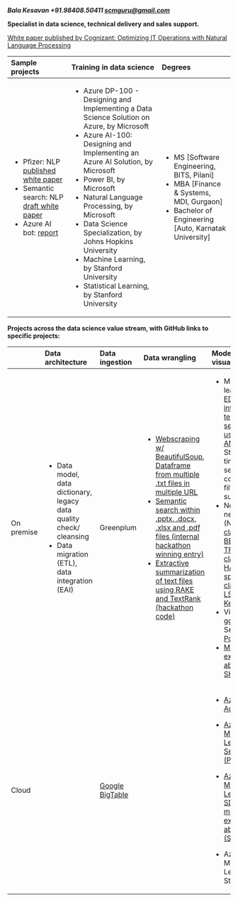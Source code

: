 ***Bala Kesavan +91.98408.50411 scmguru@gmail.com***

**Specialist in data science, technical delivery and sales support.**

[White paper published by Cognizant: Optimizing IT Operations with Natural Language Processing](https://www.cognizant.com/whitepapers/optimizing-it-operations-with-natural-language-processing-codex4914.pdf)
  
| Sample projects |Training in data science | Degrees |
| :------------ | :------------ | :------------ |
| <ul><li>Pfizer: NLP [published white paper](https://www.cognizant.com/whitepapers/optimizing-it-operations-with-natural-language-processing-codex4914.pdf)</li><li> Semantic search: NLP [draft white paper](https://github.com/balawillgetyou/dy/blob/master/SemanticSearch20191126.pdf)</li><li>Azure AI bot: [report](https://github.com/balawillgetyou/dy/blob/master/WoWBot20200427.pdf)</li></ul> | <ul><li>Azure DP-100 - Designing and Implementing a Data Science Solution on Azure, by Microsoft</li><li>Azure AI-100: Designing and Implementing an Azure AI Solution, by Microsoft</li><li>Power BI, by Microsoft</li><li>Natural Language Processing, by Microsoft</li><li>Data Science Specialization, by Johns Hopkins University</li><li>Machine Learning, by Stanford University</li><li>Statistical Learning, by Stanford University</li></ul> | <ul><li>MS [Software Engineering, BITS, Pilani]</li><li>MBA [Finance & Systems, MDI, Gurgaon]</li><li>Bachelor of Engineering [Auto, Karnatak University]</li></ul> |


**Projects across the data science value stream, with GitHub links to specific projects:**  
  
|	 | Data architecture | Data ingestion |	Data wrangling	| Modelling & visualization |	Deployment |
| :------------ | :------------ | :------------ | :------------ | :------------ | :------------ |
| On premise | <ul><li> Data model, data dictionary, legacy data quality check/ cleansing </li><li> Data migration (ETL), data integration (EAI) </li></ul> | Greenplum | <ul><li> [Webscraping w/ BeautifulSoup](https://github.com/balawillgetyou/dy/blob/master/TextExtractionFromWebsite%20(web%20scraping).pdf), [Dataframe from multiple .txt files in multiple URL](https://github.com/balawillgetyou/dy/blob/master/dataPipeline20191201.ipynb) </li><li> [Semantic search within .pptx, .docx, .xlsx and .pdf files (internal hackathon winning entry)](https://github.com/balawillgetyou/dy/blob/master/KMSummarizationLoadingMultipleFormats20181219.pdf) </li><li> [Extractive summarization of text files using RAKE and TextRank (hackathon code)](https://github.com/balawillgetyou/dy/blob/master/InformationRetrievalSummarizationSamples20181204.pdf) </li></ul> | <ul><li>Machine learning: [EDA, interaction terms, model selection using ANOVA](https://github.com/balawillgetyou/dy/blob/master/GoldmanSachs20180214.pdf), Stacking, time series, sentiment, collaborative filtering, survival</li><li>Neural networks (NLP): [Text classifier BERT + TF2.0](https://github.com/balawillgetyou/dy/blob/master/BERTTextClassifier20200304.ipynb), [Text classifier w/ HAN + spaCy](https://github.com/balawillgetyou/dy/blob/master/spaCyTextClassifier20200210.ipynb), [Text classifier w/ LSTM + Keras](https://github.com/balawillgetyou/dy/blob/master/LSTMGloVeTextClassifier20190927.ipynb) </li><li>Visualization: ggplot, Seaborn, [Power BI](https://github.com/balawillgetyou/dy/blob/master/PowerBIBalaDemo.pdf)</li><li>[Model explain-ability (LIME, SHAP)](https://github.com/balawillgetyou/dy/blob/master/ExplainPredictionsLIMESHAPAmexAV.pdf)</li></ul> | <ul><li>[Semantic search w/ custom word embedding + .NET DLL + SharePoint](https://github.com/balawillgetyou/dy/blob/master/SemanticSearch20191126.pdf) </li><li>[Python (Plotly + ReactJS +  Flask) + Docker Web app](https://github.com/balawillgetyou/dy/blob/master/ReadingComprehension.pdf)</li></ul> |
| Cloud |  | [Google BigTable](https://github.com/balawillgetyou/dy/blob/master/GoogleBigTableSQL.ipynb) |  | <ul><li>[Azure AutoML](https://github.com/balawillgetyou/dy/blob/master/utf-8''Azure%20AutoML%20with%20Amex%20data.ipynb)</li></ul><ul><li>[Azure Machine Learning Service (Python)](https://github.com/balawillgetyou/dy/blob/master/AmexMarketing20191029.ipynb)</li></ul><ul><li>[Azure Machine Learning SDK for model explain-ability (SHAP)](https://github.com/balawillgetyou/dy/blob/master/ModelExplanaibility_Interpret20200223.ipynb)</li></ul><ul><li>Azure Machine Learning Studio (R)</li></ul> | <ul><li>[Azure REST API, using Docker containers](https://github.com/balawillgetyou/dy/blob/master/AmexMarketing20191029.ipynb)</li></ul><ul><li>R Web app on Shiny</li></ul><ul><li>Python Web app on Heroku </li></ul> |


